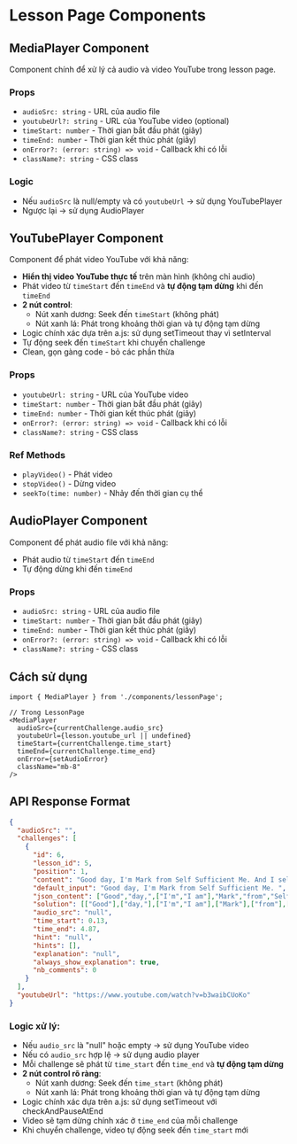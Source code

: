 # Lesson Page Components

## MediaPlayer Component

Component chính để xử lý cả audio và video YouTube trong lesson page.

### Props
- `audioSrc: string` - URL của audio file
- `youtubeUrl?: string` - URL của YouTube video (optional)
- `timeStart: number` - Thời gian bắt đầu phát (giây)
- `timeEnd: number` - Thời gian kết thúc phát (giây)
- `onError?: (error: string) => void` - Callback khi có lỗi
- `className?: string` - CSS class

### Logic
- Nếu `audioSrc` là null/empty và có `youtubeUrl` → sử dụng YouTubePlayer
- Ngược lại → sử dụng AudioPlayer

## YouTubePlayer Component

Component để phát video YouTube với khả năng:
- **Hiển thị video YouTube thực tế** trên màn hình (không chỉ audio)
- Phát video từ `timeStart` đến `timeEnd` và **tự động tạm dừng** khi đến `timeEnd`
- **2 nút control**: 
  - Nút xanh dương: Seek đến `timeStart` (không phát)
  - Nút xanh lá: Phát trong khoảng thời gian và tự động tạm dừng
- Logic chính xác dựa trên a.js: sử dụng setTimeout thay vì setInterval
- Tự động seek đến `timeStart` khi chuyển challenge
- Clean, gọn gàng code - bỏ các phần thừa

### Props
- `youtubeUrl: string` - URL của YouTube video
- `timeStart: number` - Thời gian bắt đầu phát (giây)
- `timeEnd: number` - Thời gian kết thúc phát (giây)
- `onError?: (error: string) => void` - Callback khi có lỗi
- `className?: string` - CSS class

### Ref Methods
- `playVideo()` - Phát video
- `stopVideo()` - Dừng video
- `seekTo(time: number)` - Nhảy đến thời gian cụ thể

## AudioPlayer Component

Component để phát audio file với khả năng:
- Phát audio từ `timeStart` đến `timeEnd`
- Tự động dừng khi đến `timeEnd`

### Props
- `audioSrc: string` - URL của audio file
- `timeStart: number` - Thời gian bắt đầu phát (giây)
- `timeEnd: number` - Thời gian kết thúc phát (giây)
- `onError?: (error: string) => void` - Callback khi có lỗi
- `className?: string` - CSS class

## Cách sử dụng

```tsx
import { MediaPlayer } from './components/lessonPage';

// Trong LessonPage
<MediaPlayer
  audioSrc={currentChallenge.audio_src}
  youtubeUrl={lesson.youtube_url || undefined}
  timeStart={currentChallenge.time_start}
  timeEnd={currentChallenge.time_end}
  onError={setAudioError}
  className="mb-8"
/>
```

## API Response Format

```json
{
  "audioSrc": "",
  "challenges": [
    {
      "id": 6,
      "lesson_id": 5,
      "position": 1,
      "content": "Good day, I'm Mark from Self Sufficient Me. And I selected 10 vegetables",
      "default_input": "Good day, I'm Mark from Self Sufficient Me. ",
      "json_content": ["Good","day,",["I'm","I am"],"Mark","from","Self","Sufficient","Me.","And","I","selected",["10","ten"],"vegetables"],
      "solution": [["Good"],["day,"],["I'm","I am"],["Mark"],["from"],["Self"],["Sufficient"],["Me."],["And"],["I"],["selected"],["10","ten"],["vegetables"]],
      "audio_src": "null",
      "time_start": 0.13,
      "time_end": 4.87,
      "hint": "null",
      "hints": [],
      "explanation": "null",
      "always_show_explanation": true,
      "nb_comments": 0
    }
  ],
  "youtubeUrl": "https://www.youtube.com/watch?v=b3waibCUoKo"
}
```

### Logic xử lý:
- Nếu `audio_src` là "null" hoặc empty → sử dụng YouTube video
- Nếu có `audio_src` hợp lệ → sử dụng audio player
- Mỗi challenge sẽ phát từ `time_start` đến `time_end` và **tự động tạm dừng**
- **2 nút control rõ ràng**:
  - Nút xanh dương: Seek đến `time_start` (không phát)
  - Nút xanh lá: Phát trong khoảng thời gian và tự động tạm dừng
- Logic chính xác dựa trên a.js: sử dụng setTimeout với checkAndPauseAtEnd
- Video sẽ tạm dừng chính xác ở `time_end` của mỗi challenge
- Khi chuyển challenge, video tự động seek đến `time_start` mới
